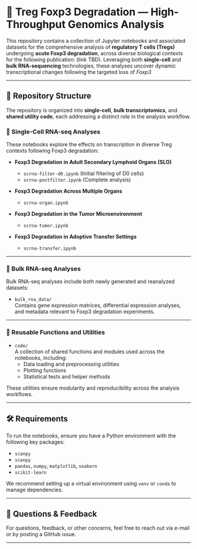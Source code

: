 # 🧬 Treg Foxp3 Degradation — High-Throughput Genomics Analysis

This repository contains a collection of Jupyter notebooks and associated datasets for the comprehensive analysis of **regulatory T cells (Tregs)** undergoing **acute Foxp3 degradation**, across diverse biological contexts for the following publication: (link TBD). Leveraging both **single-cell** and **bulk RNA-sequencing** technologies, these analyses uncover dynamic transcriptional changes following the targeted loss of *Foxp3*


---

## 📁 Repository Structure

The repository is organized into **single-cell**, **bulk transcriptomics**, and **shared utility code**, each addressing a distinct role in the analysis workflow.

### 🔬 Single-Cell RNA-seq Analyses

These notebooks explore the effects on transcription in diverse Treg contexts following Foxp3 degradation:

- **Foxp3 Degradation in Adult Secondary Lymphoid Organs (SLO)**  
  - `scrna-filter-d0.ipynb`  (Initial filtering of D0 cells)
  - `scrna-postfilter.ipynb` (Complete analysis)

- **Foxp3 Degradation Across Multiple Organs**  
  - `scrna-organ.ipynb`

- **Foxp3 Degradation in the Tumor Microenvironment**  
  - `scrna-tumor.ipynb`

- **Foxp3 Degradation in Adoptive Transfer Settings**  
  - `scrna-transfer.ipynb`

---

### 🧪 Bulk RNA-seq Analyses

Bulk RNA-seq analyses include both newly generated and reanalyzed datasets:

- `bulk_rna_data/`  
  Contains gene expression matrices, differential expression analyses, and metadata relevant to Foxp3 degradation experiments.

---

### 🧰 Reusable Functions and Utilities

- `code/`  
  A collection of shared functions and modules used across the notebooks, including:
  - Data loading and preprocessing utilities  
  - Plotting functions  
  - Statistical tests and helper methods

These utilities ensure modularity and reproducibility across the analysis workflows.

---

## 🛠️ Requirements

To run the notebooks, ensure you have a Python environment with the following key packages:

- `scanpy`
- `scanpy`
- `pandas`, `numpy`, `matplotlib`, `seaborn`
- `scikit-learn`

We recommend setting up a virtual environment using `venv` or `conda` to manage dependencies.

---

## 📣 Questions & Feedback

For questions, feedback, or other concerns, feel free to reach out via e-mail or by posting a GitHub issue.

---
